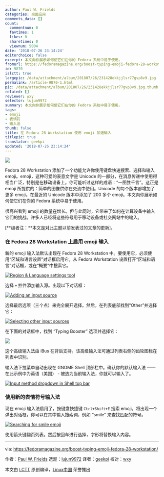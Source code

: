 ```yaml
---
author: Paul W. Frields
categories: 桌面应用
comments_data: []
count:
  commentnum: 0
  favtimes: 1
  likes: 0
  sharetimes: 0
  viewnum: 5004
date: '2018-07-26 23:14:24'
editorchoice: false
excerpt: 本文向你展示如何使它们在你的 Fedora 系统中易于使用。
fromurl: https://fedoramagazine.org/boost-typing-emoji-fedora-28-workstation/
id: 9870
islctt: true
largepic: /data/attachment/album/201807/26/231428ekkjjlsr77gvp8v9.jpg
permalink: /article-9870-1.html
pic: /data/attachment/album/201807/26/231428ekkjjlsr77gvp8v9.jpg.thumb.jpg
related: []
reviewer: wxy
selector: lujun9972
summary: 本文向你展示如何使它们在你的 Fedora 系统中易于使用。
tags:
- emoji
- 表情符
- 输入法
thumb: false
title: 在 Fedora 28 Workstation 使用 emoji 加速输入
titlepic: true
translator: geekpi
updated: '2018-07-26 23:14:24'
---
```


![](/data/attachment/album/201807/26/231428ekkjjlsr77gvp8v9.jpg)


Fedora 28 Workstation 添加了一个功能允许你使用键盘快速搜索、选择和输入 emoji。emoji，这种可爱的表意文字是 Unicode 的一部分，在消息传递中使用得相当广泛，特别是在移动设备上。你可能听过这样的成语：“一图胜千言”。这正是 emoji 所提供的：简单的图像供你在交流中使用。Unicode 的每个版本都增加了更多 emoji，在最近的 Unicode 版本中添加了 200 多个 emoji。本文向你展示如何使它们在你的 Fedora 系统中易于使用。


很高兴看到 emoji 的数量在增长。但与此同时，它带来了如何在计算设备中输入它们的挑战。许多人已经将这些符号用于移动设备或社交网站中的输入。


[**编者注：**本文是对此主题以前发表过的文章的更新]。


### 在 Fedora 28 Workstation 上启用 emoji 输入


新的 emoji 输入法默认出现在 Fedora 28 Workstation 中。要使用它，必须使用“区域和语言设置”对话框启用它。从 Fedora Workstation 设置打开“区域和语言”对话框，或在“概要”中搜索它。


[![Region & Language settings tool](/data/attachment/album/201807/26/231457qlxt88gggxltql9x.png)](https://fedoramagazine.org/wp-content/uploads/2018/07/Screenshot-from-2018-07-08-15-02-41.png)


选择 `+` 控件添加输入源。出现以下对话框：


[![Adding an input source](/data/attachment/album/201807/26/231516clz0bdu7gn34iy00.png)](https://fedoramagazine.org/wp-content/uploads/2018/07/Screenshot-from-2018-07-08-14-33-46.png)


选择最后选项（三个点）来完全展开选择。然后，在列表底部找到“Other”并选择它：


[![Selecting other input sources](/data/attachment/album/201807/26/231536zdz0jpxxpqqpzad0.png)](https://fedoramagazine.org/wp-content/uploads/2018/07/Screenshot-from-2018-07-08-14-34-15.png)


在下面的对话框中，找到 “Typing Booster” 选项并选择它：


[![](/data/attachment/album/201807/26/231602dhrqcuyu8clhd11c.png)](https://fedoramagazine.org/wp-content/uploads/2018/07/Screenshot-from-2018-07-08-14-34-41.png)


这个高级输入法由 iBus 在背后支持。该高级输入法可通过列表右侧的齿轮图标在列表中识别。


输入法下拉菜单自动出现在 GNOME Shell 顶部栏中。确认你的默认输入法 —— 在此示例中为英语（美国） - 被选为当前输入法，你就可以输入了。


[![Input method dropdown in Shell top bar](/data/attachment/album/201807/26/231607s68tfs64b9ft9ttt.png)](https://fedoramagazine.org/wp-content/uploads/2018/07/Screenshot-from-2018-07-08-15-05-24.png)


### 使用新的表情符号输入法


现在 emoji 输入法启用了，按键盘快捷键 `Ctrl+Shift+E` 搜索 emoji。将出现一个弹出对话框，你可以在其中输入搜索词，例如 “smile” 来查找匹配的符号。


[![Searching for smile emoji](/data/attachment/album/201807/26/231619hoe9koii4o8oanbo.png)](https://fedoramagazine.org/wp-content/uploads/2018/07/Screenshot-from-2018-07-08-14-36-31.png)


使用箭头键翻页列表。然后按回车进行选择，字形将替换输入内容。




---


via: <https://fedoramagazine.org/boost-typing-emoji-fedora-28-workstation/>


作者：[Paul W. Frields](https://fedoramagazine.org/author/pfrields/) 选题：[lujun9972](https://github.com/lujun9972) 译者：[geekpi](https://github.com/geekpi) 校对：[wxy](https://github.com/wxy)


本文由 [LCTT](https://github.com/LCTT/TranslateProject) 原创编译，[Linux中国](https://linux.cn/) 荣誉推出